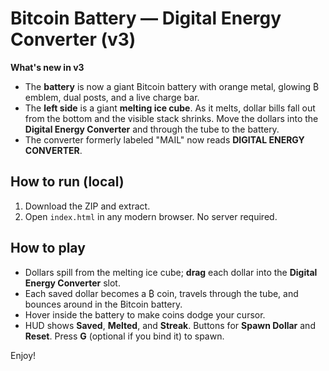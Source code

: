 # Bitcoin Battery — Digital Energy Converter (v3)

**What's new in v3**
- The **battery** is now a giant Bitcoin battery with orange metal, glowing ₿ emblem, dual posts, and a live charge bar.
- The **left side** is a giant **melting ice cube**. As it melts, dollar bills fall out from the bottom and the visible stack shrinks. Move the dollars into the **Digital Energy Converter** and through the tube to the battery.
- The converter formerly labeled "MAIL" now reads **DIGITAL ENERGY CONVERTER**.

## How to run (local)
1. Download the ZIP and extract.
2. Open `index.html` in any modern browser. No server required.

## How to play
- Dollars spill from the melting ice cube; **drag** each dollar into the **Digital Energy Converter** slot.
- Each saved dollar becomes a ₿ coin, travels through the tube, and bounces around in the Bitcoin battery.
- Hover inside the battery to make coins dodge your cursor.
- HUD shows **Saved**, **Melted**, and **Streak**. Buttons for **Spawn Dollar** and **Reset**. Press **G** (optional if you bind it) to spawn.

Enjoy!
